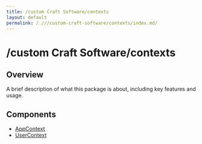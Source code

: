 ```yaml
---
title: /custom Craft Software/contexts
layout: default
permalink: /.///custom-craft-software/contexts/index.md/
---
```


# /custom Craft Software/contexts

## Overview
A brief description of what this package is about, including key features and usage.

## Components

- [AppContext](/custom-craft-software/contexts/AppContext)
- [UserContext](/custom-craft-software/contexts/UserContext)
